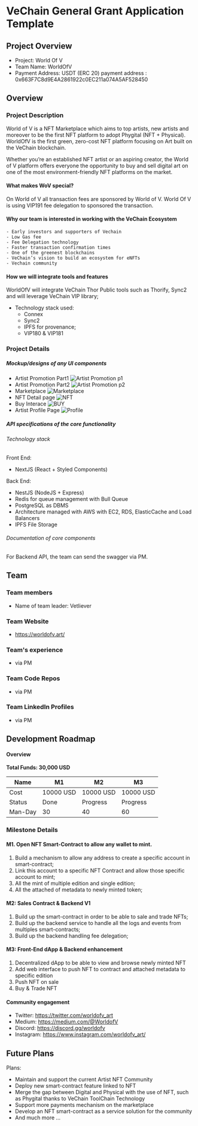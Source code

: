 # VeChain General Grant Application Template

## Project Overview 

- Project: World Of V
- Team Name: WorldOfV
- Payment Address: USDT (ERC 20) payment address : 0x663F7C8d9E4A2861922c0EC211a074A5AF528450


## Overview

### Project Description
World of V is a NFT Marketplace which aims to top artists, new artists and moreover to be the first NFT platform to adopt Phygital (NFT + Physical). WorldOfV is the first green, zero-cost NFT platform focusing on Art built on the VeChain blockchain.

Whether you’re an established NFT artist or an aspiring creator, the World of V platform offers everyone the opportunity to buy and sell digital art on one of the most environment-friendly NFT platforms on the market.

#### What makes WoV special?
On World of V all transaction fees are sponsored by World of V. World Of V is using VIP191 fee delegation to sponsored the transaction.

#### Why our team is interested in working with the VeChain Ecosystem
    - Early investors and supporters of Vechain
    - Low Gas fee
    - Fee Delegation technology
    - Faster transaction confirmation times
    - One of the greenest blockchains 
    - VeChain’s vision to build an ecosystem for eNFTs
    - Vechain community 


#### How we will integrate tools and features

WorldOfV will integrate VeChain Thor Public tools such as Thorify, Sync2 and will leverage VeChain VIP library;

- Technology stack used:
    - Connex
    - Sync2
    - IPFS for provenance;
    - VIP180 & VIP181


### Project Details

##### Mockup/designs of any UI components

* Artist Promotion Part1
![Artist Promotion p1](https://worldofv-marketplace.mypinata.cloud/ipfs/QmYuPvf1zJXGS4Z2QmTHQHPbJqCoHRpdrXwvf1pKHTF9Bq)
* Artist Promotion Part2
![Artist Promotion p2](https://worldofv-marketplace.mypinata.cloud/ipfs/QmUM1XmwbgAybHBSKJSJR2ZNqTXqShAUuhgUKyUgd1fShT)
* Marketplace
![Marketplace](https://worldofv-marketplace.mypinata.cloud/ipfs/QmWoNMQHRNtswTUz3YxCo2f5wwVwDeqFEvNrATMTJ21ddv)
* NFT Detail page
![NFT](https://worldofv-marketplace.mypinata.cloud/ipfs/QmZxqWsVdm2rVKA4xVbCGSzzzTaHBP7k1wgckVY9X2Xsax)
* Buy Interace
![BUY](https://worldofv-marketplace.mypinata.cloud/ipfs/QmdxWkqj3DMGgyJzd3uGH9ioNPuN9k64jgXxtwvTzTJ8SZ)
* Artist Profile Page
![Profile](https://worldofv-marketplace.mypinata.cloud/ipfs/QmXb8jAFG1DR5uTCVJeksskrsFEhj4AxHAHiddtYL8qD6h)

##### API specifications of the core functionality 

######  Technology stack
Front End:
- NextJS (React + Styled Components)

Back End:
- NestJS (NodeJS + Express)
- Redis for queue management with Bull Queue
- PostgreSQL as DBMS
- Architecture managed with AWS with EC2, RDS, ElasticCache and Load Balancers
- IPFS File Storage

###### Documentation of core components
For Backend API, the team can send the swagger via PM.

## Team 

### Team members

- Name of team leader: Vetliever

### Team Website

- https://worldofv.art/

### Team's experience
- via PM

### Team Code Repos
- via PM

### Team LinkedIn Profiles
- via PM

## Development Roadmap 
#### Overview


**Total Funds: 30,000 USD**

|  Name   |    M1     |   M2      |    M3      |
| ------- | --------- | --------- | ---------- |
| Cost    | 10000 USD | 10000 USD | 10000 USD  |
| Status  | Done      | Progress  | Progress   |
| Man-Day | 30        | 40        | 60         |

### Milestone Details

#### M1. Open NFT Smart-Contract to allow any wallet to mint.

1) Build a mechanism to allow any address to create a specific account in smart-contract;
2) Link this account to a specific NFT Contract and allow those specific account to mint;
3) All the mint of multiple edition and single edition;
4) All the attached of metadata to newly minted token;

#### M2: Sales Contract & Backend V1

1) Build up the smart-contract in order to be able to sale and trade NFTs;
2) Build up the backend service to handle all the logs and events from multiples smart-contracts;
3) Build up the backend handling fee delegation;

#### M3: Front-End dApp & Backend enhancement

1) Decentralized dApp to be able to view and browse newly minted NFT
2) Add web interface to push NFT to contract and attached metadata to specific edition
3) Push NFT on sale
4) Buy & Trade NFT

#### Community engagement

- Twitter: https://twitter.com/worldofv_art
- Medium: https://medium.com/@WorldofV
- Discord: https://discord.gg/worldofv
- Instagram: https://www.instagram.com/worldofv_art/

## Future Plans

Plans:
- Maintain and support the current Artist NFT Community 
- Deploy new smart-contract feature linked to NFT
- Merge the gap between Digital and Physical with the use of NFT, such as Phygital thanks to VeChain ToolChain Technology
- Support more payments mechanism on the marketplace
- Develop an NFT smart-contract as a service solution for the community
- And much more ...